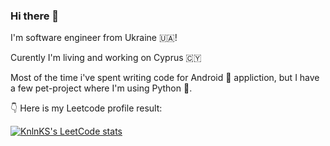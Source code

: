 ### Hi there 👋

I'm software engineer from Ukraine 🇺🇦!

Curently I'm living and working on Cyprus 🇨🇾

Most of the time i've spent writing code for Android 🤖 appliction, but I have a few pet-project where I'm using Python 🐍.

:point_down: Here is my Leetcode profile result:


[![KnlnKS's LeetCode stats](https://leetcode-stats-six.vercel.app/?username=EgorSalenko)](https://github.com/KnlnKS/leetcode-stats)
<!--
**EgorSalenko/EgorSalenko** is a ✨ _special_ ✨ repository because its `README.md` (this file) appears on your GitHub profile.

Here are some ideas to get you started:

- 🔭 I’m currently working on ...
- 🌱 I’m currently learning ...
- 👯 I’m looking to collaborate on ...
- 🤔 I’m looking for help with ...
- 💬 Ask me about ...
- 📫 How to reach me: ...
- 😄 Pronouns: ...
- ⚡ Fun fact: ...
-->

